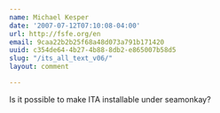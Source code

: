 ```yaml
---
name: Michael Kesper
date: '2007-07-12T07:10:08-04:00'
url: http://fsfe.org/en
email: 9caa22b2b25f68a48d073a791b171420
uuid: c354de64-4b27-4b88-8db2-e865007b58d5
slug: "/its_all_text_v06/"
layout: comment

---
```


Is it possible to make ITA installable under seamonkay?
